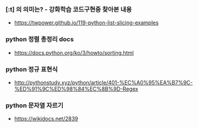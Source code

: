 ### [:t] 의 의미는? - 강화학습 코드구현중 찾아본 내용
- https://twpower.github.io/119-python-list-slicing-examples
### python 정렬 총정리 docs
- https://docs.python.org/ko/3/howto/sorting.html
### python 정규 표현식
- http://pythonstudy.xyz/python/article/401-%EC%A0%95%EA%B7%9C-%ED%91%9C%ED%98%84%EC%8B%9D-Regex
### python 문자열 자르기
- https://wikidocs.net/2839
